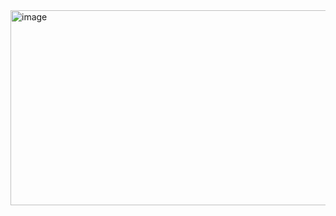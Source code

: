 <img width="787" height="312" alt="image" src="https://github.com/user-attachments/assets/a969d81b-4f5e-4ff5-8e53-0bf30cca2f1c" />

